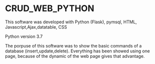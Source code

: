 # CRUD_WEB_PYTHON
This software was developed with Python (Flask), pymsql, HTML, Javascript,Ajax,datatable, CSS

Python version 3.7

The porpuse of this software was to show the basic commands of a database (insert,update,delete). Everything has been showed using one page, because of the dynamic of the web page gives that advantage. 

